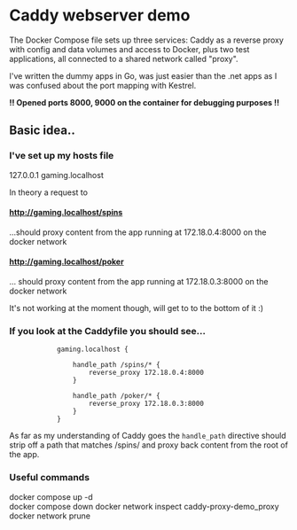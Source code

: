 # Caddy webserver demo

The Docker Compose file sets up three services: Caddy as a reverse proxy with config and data
volumes and access to Docker, plus two test applications, all connected to a shared network called "proxy".

I've written the dummy apps in Go, was just easier than the .net apps as I was confused about the port mapping with Kestrel.

**!! Opened ports 8000, 9000 on the container for debugging purposes !!**

## Basic idea..

### I've set up my hosts file

127.0.0.1 gaming.localhost

In theory a request to

#### http://gaming.localhost/spins

...should proxy content from the app running at 172.18.0.4:8000 on the docker network

#### http://gaming.localhost/poker

... should proxy content from the app running at 172.18.0.3:8000 on the docker network

It's not working at the moment though, will get to to the bottom of it :)

### If you look at the Caddyfile you should see...

                gaming.localhost {

                    handle_path /spins/* {
                        reverse_proxy 172.18.0.4:8000
                    }

                    handle_path /poker/* {
                        reverse_proxy 172.18.0.3:8000
                    }
                }

As far as my understanding of Caddy goes the `handle_path` directive should strip off a path that matches /spins/
and proxy back content from the root of the app.

### Useful commands

docker compose up -d  
docker compose down
docker network inspect caddy-proxy-demo_proxy
docker network prune
